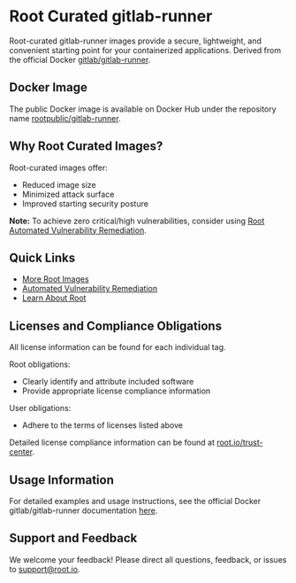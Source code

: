 # Root Curated gitlab-runner

Root-curated gitlab-runner images provide a secure, lightweight, and convenient starting point for your containerized applications. Derived from the official Docker [gitlab/gitlab-runner](https://hub.docker.com/r/gitlab/gitlab-runner).

## Docker Image
The public Docker image is available on Docker Hub under the repository name [rootpublic/gitlab-runner](https://hub.docker.com/r/rootpublic/gitlab-runner).

## Why Root Curated Images?
Root-curated images offer:
- Reduced image size
- Minimized attack surface
- Improved starting security posture

**Note:** To achieve zero critical/high vulnerabilities, consider using [Root Automated Vulnerability Remediation](https://app.root.io).

## Quick Links
- [More Root Images](https://images.root.io)
- [Automated Vulnerability Remediation](https://app.root.io)
- [Learn About Root](https://www.root.io)

## Licenses and Compliance Obligations
All license information can be found for each individual tag.

Root obligations:
- Clearly identify and attribute included software
- Provide appropriate license compliance information

User obligations:
- Adhere to the terms of licenses listed above

Detailed license compliance information can be found at [root.io/trust-center](https://root.io/trust-center).

## Usage Information
For detailed examples and usage instructions, see the official Docker gitlab/gitlab-runner documentation [here](https://hub.docker.com/r/gitlab/gitlab-runner).

## Support and Feedback
We welcome your feedback! Please direct all questions, feedback, or issues to [support@root.io](mailto:support@root.io).